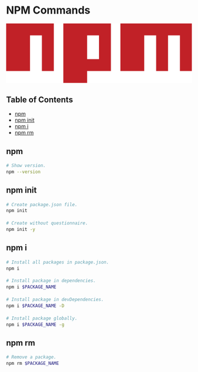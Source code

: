 NPM Commands
============

![npm Logo](../../.logos/npm.svg)

Table of Contents
-----------------

- [npm](#npm)
- [npm init](#npm-init)
- [npm i](#npm-i)
- [npm rm](#npm-rm)

npm
---

```sh
# Show version.
npm --version
```

npm init
--------

```sh
# Create package.json file.
npm init

# Create without questionnaire.
npm init -y
```

npm i
-----

```sh
# Install all packages in package.json.
npm i

# Install package in dependencies.
npm i $PACKAGE_NAME

# Install package in devDependencies.
npm i $PACKAGE_NAME -D

# Install package globally.
npm i $PACKAGE_NAME -g
```

npm rm
------

```sh
# Remove a package.
npm rm $PACKAGE_NAME
```